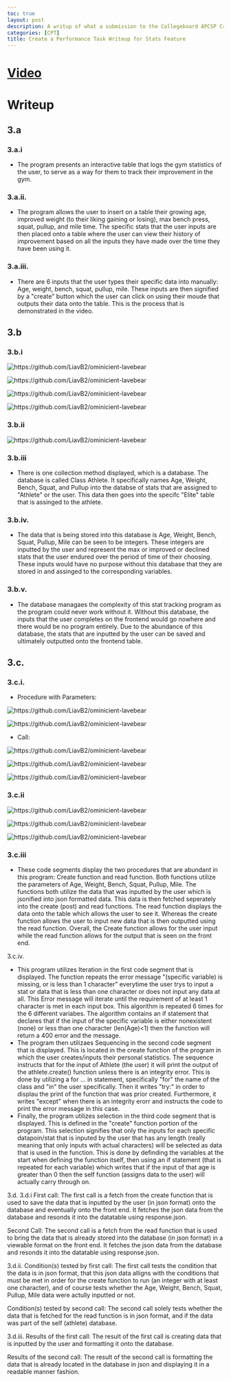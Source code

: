 ```yaml
---
toc: true
layout: post
description: A writup of what a submission to the Collegeboard APCSP Create a Performance Task would look like for my individual feature of our project.
categories: [CPT]
title: Create a Performance Task Writeup for Stats Feature
---
```


# [Video](https://clipchamp.com/watch/urYOPfIh1FN)

# Writeup

## 3.a 
### 3.a.i
- The program presents an interactive table that logs the gym statistics of the user, to serve as a way for them to track their improvement in the gym. 

### 3.a.ii.
- The program allows the user to insert on a table their growing age, improved weight (to their liking gaining or losing), max bench press, squat, pullup, and mile time. The specific stats that the user inputs are then placed onto a table where the user can view their history of improvement based on all the inputs they have made over the time they have been using it.

### 3.a.iii.
- There are 6 inputs that the user types their specific data into manually: Age, weight, bench, squat, pullup, mile. These inputs are then signified by a "create" button which the user can click on using their moude that outputs their data onto the table. This is the process that is demonstrated in the video.

## 3.b
### 3.b.i

![]({{site.baseurl}}/images/3.b.i2.png "https://github.com/LiavB2/ominicient-lavebear")

![]({{site.baseurl}}/images/3.b.i3.png "https://github.com/LiavB2/ominicient-lavebear")

![]({{site.baseurl}}/images/3.b.i.png "https://github.com/LiavB2/ominicient-lavebear")

![]({{site.baseurl}}/images/3.b.i4.png "https://github.com/LiavB2/ominicient-lavebear")

### 3.b.ii

![]({{site.baseurl}}/images/3.b.ii.png "https://github.com/LiavB2/ominicient-lavebear")

### 3.b.iii
- There is one collection method displayed, which is a database. The database is called Class Athlete. It specifically names Age, Weight, Bench, Squat, and Pullup into the databse of stats that are assigned to "Athlete" or the user. This data then goes into the specifc "Elite" table that is assinged to the athlete.

### 3.b.iv.
- The data that is being stored into this database is Age, Weight, Bench, Squat, Pullup, Mile can be seen to be integers. These integers are inputted by the user and represent the max or improved or declined stats that the user endured over the period of time of their choosing. These inputs would have no purpose without this database that they are stored in and assinged to the corresponding variables.

### 3.b.v.
- The database managaes the complexity of this stat tracking program as the program could never work without it. Without this database, the inputs that the user completes on the frontend would go nowhere and there would be no program entirely. Due to the abundance of this database, the stats that are inputted by the user can be saved and ultimately outputted onto the frontend table.

## 3.c.
### 3.c.i.

- Procedure with Parameters:

![]({{site.baseurl}}/images/3.c.ii1.png "https://github.com/LiavB2/ominicient-lavebear")

![]({{site.baseurl}}/images/3.c.ii2.png "https://github.com/LiavB2/ominicient-lavebear")

- Call:

![]({{site.baseurl}}/images/3.c.i.png "https://github.com/LiavB2/ominicient-lavebear")

![]({{site.baseurl}}/images/3.c.ii4.png "https://github.com/LiavB2/ominicient-lavebear")

![]({{site.baseurl}}/images/3.c.ii3.png "https://github.com/LiavB2/ominicient-lavebear")


### 3.c.ii

![]({{site.baseurl}}/images/3.c.iii.png "https://github.com/LiavB2/ominicient-lavebear")

![]({{site.baseurl}}/images/3.c.iii2.png "https://github.com/LiavB2/ominicient-lavebear")

![]({{site.baseurl}}/images/updatedupdate.png "https://github.com/LiavB2/ominicient-lavebear")

### 3.c.iii
- These code segments display the two procedures that are abundant in this program: Create function and read function. Both functions utilize the parameters of Age, Weight, Bench, Squat, Pullup, Mile. The functions both utilize the data that was inputted by the user which is jsonified into json formatted data. This data is then fetched seperately into the create (post) and read functions. The read function displays the data onto the table which allows the user to see it. Whereas the create function allows the user to input new data that is then outputted using the read function. Overall, the Create function allows for the user input while the read function allows for the output that is seen on the front end.

3.c.iv.
- This program utilizes Iteration in the first code segment that is displayed. The function repeats the error message "(specific variable) is missing, or is less than 1 character" everytime the user trys to input a stat or data that is less than one character or does not input any data at all. This Error message will iterate until the requirement of at least 1 character is met in each input box. This algorithm is repeated 6 times for the 6 different variabes. The algorithm contains an if statement that declares that if the input of the specific variable is either nonexistent (none) or less than one character (len(Age)<1) then the function will return a 400 error and the message.
- The program then utilizaes Sequencing in the second code segment that is displayed. This is located in the create function of the program in which the user creates/inputs their personal statistics. The sequence instructs that for the input of Athlete (the user) it will print the output of the athlete.create() function unless there is an integrity error. This is done by utilizing a for ... in statement, specifically "for" the name of the class and "in" the user specifically. Then it writes "try:" in order to displau the print of the function that was prior created. Furthermore, it writes "except" when there is an integrity erorr and instructs the code to print the error message in this case.
- Finally, the program utilizes selection in the third code segment that is displayed. This is defined in the "create" function portion of the program. This selection signifies that only the inputs for each specific datapoin/stat that is inputed by the user that has any length (really meaning that only inputs with actual characters) will be selected as data that is used in the function. This is done by definding the variables at the start when defining the function itself, then using an if statement (that is repeated for each variable) which writes that if the input of that age is greater than 0 then the self function (assigns data to the user) will actually carry through on.  

3.d.
3.d.i
First call: The first call is a fetch from the create function that is used to save the data that is inputted by the user (in json format) onto the database and eventually onto the front end. It fetches the json data from the database and resonds it into the datatable using response.json.

Second Call: The second call is a fetch from the read function that is used to bring the data that is already stored into the database (in json format) in a viewable format on the front end. It fetches the json data from the database and resonds it into the datatable using response.json.

3.d.ii.
Condition(s) tested by first call: The first call tests the condition that the data is in json format, that this json data alligns with the conditions that must be met in order for the create function to run (an integer with at least one character), and of course tests whether the Age, Weight, Bench, Squat, Pullup, Mile data were actully inputted or not.

Condition(s) tested by second call: The second call solely tests whether the data that is fetched for the read function is in json format, and if the data was part of the self (athlete) database.

3.d.iii.
Results of the first call: The result of the first call is creating data that is inputted by the user and formatting it onto the database.

Results of the second call: The result of the second call is formatting the data that is already located in the database in json and displaying it in a readable manner fashion.
